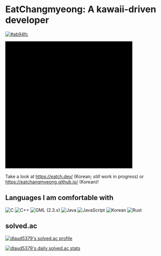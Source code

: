 # EatChangmyeong: A kawaii-driven developer

[![#ab94fc](https://img.shields.io/badge/-%23ab94fc-ab94fc)](https://eatch.dev/purple)

![](https://github.com/EatChangmyeong/EatChangmyeong/blob/kkyu/ei.gif)

Take a look at <https://eatch.dev/> (Korean; *still* work in progress) or <https://eatchangmyeong.github.io/> (Korean)!

## Languages I am comfortable with

![C](https://img.shields.io/badge/-C-%23a8b9cc?logo=C&logoColor=white) ![C++](https://img.shields.io/badge/-C++-%2300599c?logo=C%2b%2b&logoColor=white) ![GML (2.3.x)](https://img.shields.io/badge/GML-2.3.x-%23white) ![Java](https://img.shields.io/badge/-Java-%23007396?logo=Java&logoColor=white) ![JavaScript](https://img.shields.io/badge/-JavaScript-%23f7df1e?logo=JavaScript&logoColor=white) ![Korean](https://img.shields.io/badge/-Korean-%23134a9d) ![Rust](https://img.shields.io/badge/-Rust-%23000000?logo=Rust&logoColor=white)

## solved.ac

[![dlaud5379's solved.ac profile](http://mazassumnida.wtf/api/v2/generate_badge?boj=dlaud5379)](https://solved.ac/profile/dlaud5379)

[![dlaud5379's daily solved.ac stats](http://mazandi.herokuapp.com/api?handle=dlaud5379&theme=warm)](https://solved.ac/profile/dlaud5379)
